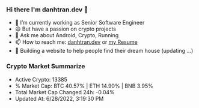 ### Hi there I'm danhtran.dev 👋

- 🔭 I’m currently working as Senior Software Engineer
- 😄 But have a passion on crypto projects
- 💬 Ask me about Android, Crypto, Running 
- 📫 How to reach me: <a href="https://danhtran.dev" target="_blank">danhtran.dev</a> or <a href="Developer-Resume.pdf" target="_blank">my Resume</a>
- 🌱 Building a website to help people find their dream house (updating ...)

### Crypto Market Summarize
- Active Crypto: 13385
- % Market Cap: BTC 40.57% | ETH 14.90% | BNB 3.95%
- Total Market Cap Changed 24h: -0.04%
- Updated At: 6/28/2022, 3:19:30 PM
